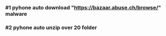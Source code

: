 ### #1 pyhone auto download "https://bazaar.abuse.ch/browse/" malware

### #2 pyhone auto unzip over 20 folder
